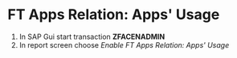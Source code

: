 # FT Apps Relation: Apps' Usage

1. In SAP Gui start transaction **ZFACENADMIN**
2. In report screen choose *Enable FT Apps Relation: Apps' Usage*
